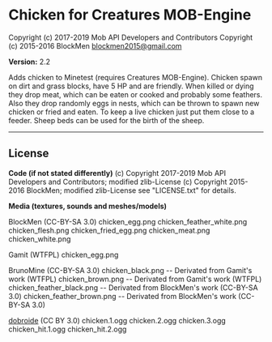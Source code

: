 # Chicken for Creatures MOB-Engine
Copyright (c) 2017-2019 Mob API Developers and Contributors
Copyright (c) 2015-2016 BlockMen <blockmen2015@gmail.com>

**Version:** 2.2

Adds chicken to Minetest (requires Creatures MOB-Engine).
Chicken spawn on dirt and grass blocks, have 5 HP and are friendly. When killed or dying
they drop meat, which can be eaten or cooked and probably some feathers. Also they drop 
randomly eggs in nests, which can be thrown to spawn new chicken or fried and eaten.
To keep a live chicken just put them close to a feeder.
Sheep beds can be used for the birth of the sheep.

---
## License

**Code (if not stated differently)**
(c) Copyright 2017-2019 Mob API Developers and Contributors; modified zlib-License
(c) Copyright 2015-2016 BlockMen; modified zlib-License
see "LICENSE.txt" for details.

**Media (textures, sounds and meshes/models)**

BlockMen (CC-BY-SA 3.0)
	chicken_egg.png
	chicken_feather_white.png
	chicken_flesh.png
	chicken_fried_egg.png
	chicken_meat.png
	chicken_white.png

Gamit (WTFPL)
	chicken_egg.png

BrunoMine (CC-BY-SA 3.0)
	chicken_black.png -- Derivated from Gamit's work (WTFPL)
	chicken_brown.png -- Derivated from Gamit's work (WTFPL)
	chicken_feather_black.png -- Derivated from BlockMen's work (CC-BY-SA 3.0)
	chicken_feather_brown.png -- Derivated from BlockMen's work (CC-BY-SA 3.0)

[dobroide](https://freesound.org/people/dobroide) (CC BY 3.0)
	chicken.1.ogg
	chicken.2.ogg
	chicken.3.ogg
	chicken_hit.1.ogg
	chicken_hit.2.ogg

